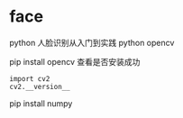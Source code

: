 # face
python 人脸识别从入门到实践
python opencv

pip install opencv
查看是否安装成功

```
import cv2
cv2.__version__
```

pip install numpy

